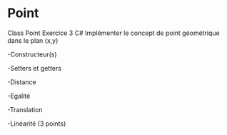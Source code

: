 # Point
Class Point Exercice 3 C#
Implémenter le concept de point géométrique dans le plan (x,y)

-Constructeur(s)

-Setters et getters

-Distance

-Egalité

-Translation

-Linéarité (3 points)
